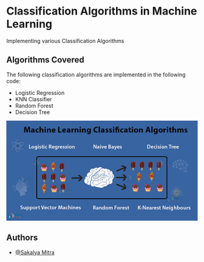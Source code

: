 
# Classification Algorithms in Machine Learning

Implementing various Classification Algorithms

## Algorithms Covered
The following classification algorithms are implemented in the following code:
- Logistic Regression
- KNN Classifier
- Random Forest
- Decision Tree


![Drag Racing](Machine-Learning-Classification-Algorithms.jpg)

## Authors

- [@Sakalya Mitra](https://github.com/Sakalya100)

  

